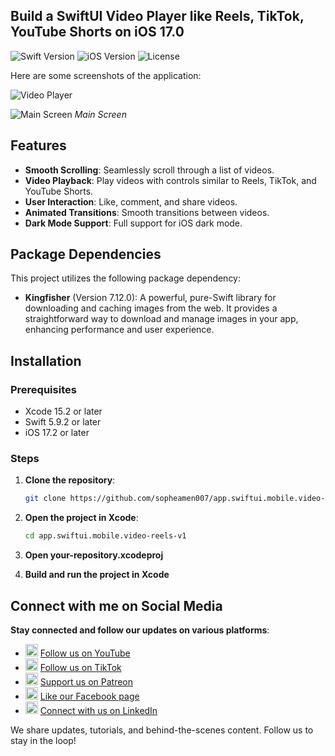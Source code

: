 ## Build a SwiftUI Video Player like Reels, TikTok, YouTube Shorts on iOS 17.0
![Swift Version](https://img.shields.io/badge/Swift-5.0-orange.svg)
![iOS Version](https://img.shields.io/badge/iOS-17.0%2B-blue.svg)
![License](https://img.shields.io/badge/license-MIT-green.svg)

Here are some screenshots of the application:

![Video Player](https://github.com/user-attachments/assets/aefd4e93-0077-4d56-9003-7e655e21aca6)

![Main Screen](https://github.com/user-attachments/assets/fde8a998-de17-43ca-bb19-886f6411a5db)
*Main Screen*

## Features

- **Smooth Scrolling**: Seamlessly scroll through a list of videos.
- **Video Playback**: Play videos with controls similar to Reels, TikTok, and YouTube Shorts.
- **User Interaction**: Like, comment, and share videos.
- **Animated Transitions**: Smooth transitions between videos.
- **Dark Mode Support**: Full support for iOS dark mode.

## Package Dependencies

This project utilizes the following package dependency:

- **Kingfisher** (Version 7.12.0): A powerful, pure-Swift library for downloading and caching images from the web. It provides a straightforward way to download and manage images in your app, enhancing performance and user experience.


## Installation

### Prerequisites

- Xcode 15.2 or later
- Swift 5.9.2 or later
- iOS 17.2 or later

### Steps

1. **Clone the repository**:

   ```bash
   git clone https://github.com/sopheamen007/app.swiftui.mobile.video-reels-v1.git
   
2. **Open the project in Xcode**:

   ```bash
   cd app.swiftui.mobile.video-reels-v1

3. **Open your-repository.xcodeproj**
4. **Build and run the project in Xcode**

## Connect with me on Social Media
**Stay connected and follow our updates on various platforms**:

- <img src="https://upload.wikimedia.org/wikipedia/commons/9/98/YouTube_Logo.svg" width="20" height="20"> [Follow us on YouTube](https://www.youtube.com/channel/UCUwKif7EmAe5aS7IjsUMlCw)
- <img src="https://upload.wikimedia.org/wikipedia/commons/4/46/TikTok_logo.svg" width="20" height="20"> [Follow us on TikTok](https://www.tiktok.com/@sopheamenvan)
- <img src="https://upload.wikimedia.org/wikipedia/commons/9/94/Patreon_logo.svg" width="20" height="20"> [Support us on Patreon](https://www.patreon.com/sopheamenvan)
- <img src="https://upload.wikimedia.org/wikipedia/commons/5/51/Facebook_f_logo_%282019%29.svg" width="20" height="20"> [Like our Facebook page](https://www.facebook.com/profile.php?id=100057202699919)
- <img src="https://upload.wikimedia.org/wikipedia/commons/c/ca/LinkedIn_logo_initials.png" width="20" height="20"> [Connect with us on LinkedIn](https://www.linkedin.com/in/sopheamen-van-949639119)
  
We share updates, tutorials, and behind-the-scenes content. Follow us to stay in the loop!

